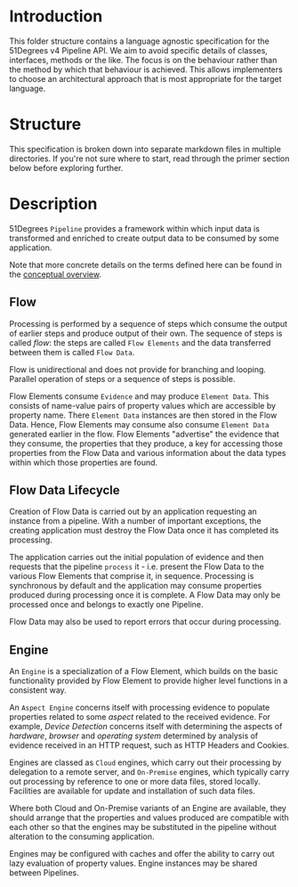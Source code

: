 # Introduction

This folder structure contains a language agnostic specification for the 51Degrees 
v4 Pipeline API. 
We aim to avoid specific details of classes, interfaces, methods or the like. The 
focus is on the behaviour rather than the method by which that behaviour is achieved. 
This allows implementers to choose an architectural approach that is most appropriate 
for the target language.

# Structure

This specification is broken down into separate markdown files in multiple directories.
If you're not sure where to start, read through the primer section below before 
exploring further.

# Description

51Degrees `Pipeline` provides a framework within which input data is transformed
and enriched to create output data to be consumed by some application.

Note that more concrete details on the terms defined here can be found in the 
[conceptual overview](conceptual-overview.md).

## Flow
Processing is performed by a sequence of steps which consume the 
output of earlier steps and produce output of their own. The sequence of 
steps is called *flow*: the steps are called `Flow Elements` and the data 
transferred between them is called `Flow Data`.

Flow is unidirectional and does not provide for branching and looping. Parallel 
operation of steps or a sequence of steps is possible.

Flow Elements consume `Evidence` and may produce `Element Data`. This consists
of name-value pairs of property values which are accessible by property name.
There `Element Data` instances are then stored in the Flow Data. Hence, Flow 
Elements may consume also consume `Element Data` generated earlier in the flow. 
Flow Elements "advertise" the evidence that they consume, the properties that 
they produce, a key for accessing those properties from the Flow Data and various 
information about the data types within which those properties are found.

## Flow Data Lifecycle

Creation of Flow Data is carried out by an application requesting an instance 
from a pipeline. With a number of important exceptions, the creating 
application must destroy the Flow Data once it has completed its processing.

The application carries out the initial population of evidence
and then requests that the pipeline `process` it - i.e. present the Flow Data
to the various Flow Elements that comprise it, in sequence. Processing is 
synchronous by default and the application may consume properties produced
during processing once it is complete. A Flow Data may only be processed 
once and belongs to exactly one Pipeline.

Flow Data may also be used to report errors that occur during processing.

## Engine

An `Engine` is a specialization of a Flow Element, which builds on the basic 
functionality provided by Flow Element to provide higher level functions
in a consistent way. 

An `Aspect Engine` concerns itself with processing evidence to populate
properties related to some *aspect* related to the received evidence. For example,
*Device Detection* concerns itself with determining the aspects of *hardware*,
*browser* and *operating system* determined by analysis of evidence received 
in an HTTP request, such as HTTP Headers and Cookies.

Engines are classed as `Cloud` engines, which carry out their processing 
by delegation to a remote server, and `On-Premise` engines, which typically
carry out processing by reference to one or more data files, stored locally. 
Facilities are available for update and installation of such data files. 

Where both Cloud and On-Premise variants of an Engine are available, they should
arrange that the properties and values produced are compatible with each other
so that the engines may be substituted in the pipeline without alteration to
the consuming application.

Engines may be configured with caches and offer the ability to carry out lazy 
evaluation of property values. Engine instances may be shared between Pipelines.

